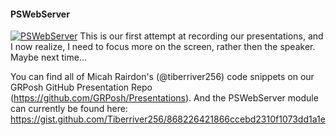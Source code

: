 ﻿#### PSWebServer

[![PSWebServer](https://i4.ytimg.com/vi/gGpvCuY5AW0/hqdefault.jpg "PSWebServer")](https://www.youtube.com/watch?v=gGpvCuY5AW0)
This is our first attempt at recording our presentations, and I now realize, I need to focus more on the screen, rather then the speaker.  Maybe next time...

You can find all of Micah Rairdon's (@tiberriver256) code snippets on our GRPosh GitHub Presentation Repo (https://github.com/GRPosh/Presentations).  And the PSWebServer module can currently be found here: https://gist.github.com/Tiberriver256/868226421866ccebd2310f1073dd1a1e


